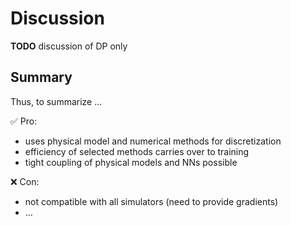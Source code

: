 Discussion
=======================

**TODO** discussion of DP only

## Summary

Thus, to summarize ...

✅ Pro: 
- uses physical model and numerical methods for discretization
- efficiency of selected methods carries over to training
- tight coupling of physical models and NNs possible

❌ Con: 
- not compatible with all simulators (need to provide gradients)
- ...
